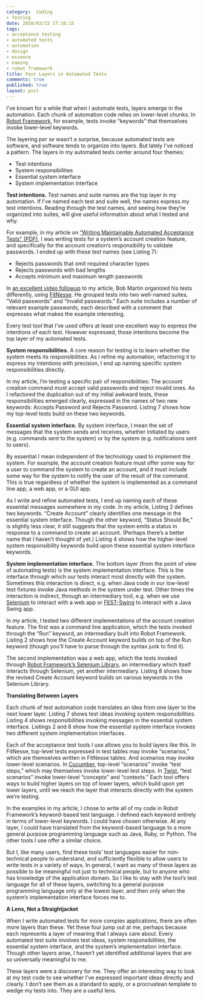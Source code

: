 ```yaml
--- 
category:  Coding
- Testing
date: 2010/03/15 17:16:15
tags: 
- acceptance testing
- automated tests
- automation
- design
- essence
- naming
- robot framework
title: Four Layers in Automated Tests
comments: true
published: true
layout: post
---
```


<p>I’ve known for a while that when I automate tests, layers emerge in the automation. Each chunk of automation code relies on lower-level chunks. In <a href="http://code.google.com/p/robotframework/">Robot Framework</a>, for example, tests invoke “keywords” that themselves invoke lower-level keywords.</p>

<p>The layering <em>per se</em> wasn’t a surprise, because automated tests are software, and software tends to organize into layers. But lately I’ve noticed a pattern. The layers in my automated tests center around four themes:</p>

<ul>
<li>Test intentions</li>
<li>System responsibilities</li>
<li>Essential system interface</li>
<li>System implementation interface</li>
</ul>

<p><strong>Test intentions.</strong> Test names and suite names are the top layer in my automation. If I’ve named each test and suite well, the names express my test intentions. Reading through the test names, and seeing how they’re organized into suites, will give useful information about what I tested and why.</p>

<p>For example, in my article on <a href="http://dhemery.com/pdf/writing_maintainable_automated_acceptance_tests.pdf">“Writing Maintainable Automated Acceptance Tests” (PDF)</a>, I was writing tests for a system’s account creation feature, and specifically for the account creation’s responsibility to validate passwords. I ended up with these test names (see Listing 7):</p>

<ul>
<li>Rejects passwords that omit required character types</li>
<li>Rejects passwords with bad lengths</li>
<li>Accepts minimum and maximum length passwords</li>
</ul>

<p>In <a href="http://blog.objectmentor.com/articles/2009/12/07/writing-maintainable-automated-acceptance-tests">an excellent video followup</a> to my article, Bob Martin organized his tests differently, using <a href="http://fitnesse.org/">FitNesse</a>. He grouped tests into two well-named suites, “Valid passwords” and “Invalid passwords.” Each suite includes a number of relevant example passwords, each described with a comment that expresses what makes the example interesting.</p>

<p>Every test tool that I’ve used offers at least one excellent way to express the intentions of each test. However expressed, those intentions become the top layer of my automated tests.</p>

<p><strong>System responsibilities.</strong> A core reason for testing is to learn whether the system meets its responsibilities. As I refine my automation, refactoring it to express my intentions with precision, I end up naming specific system responsibilities directly.</p>

<p>In my article, I’m testing a specific pair of responsibilities: The account creation command must accept valid passwords and reject invalid ones. As I refactored the duplication out of my initial awkward tests, these responsibilities emerged clearly, expressed in the names of two new keywords: Accepts Password and Rejects Password. Listing 7 shows how my top-level tests build on these two keywords.</p>

<p><strong>Essential system interface.</strong> By system interface, I mean the set of messages that the system sends and receives, whether initiated by users (e.g. commands sent to the system) or by the system (e.g. notifications sent to users).</p>

<p>By essential I mean independent of the technology used to implement the system. For example, the account creation feature must offer some way for a user to command the system to create an account, and it must include some way for the system to notify the user of the result of the command. This is true regardless of whether the system is implemented as a command line app, a web app, or a GUI app.</p>

<p>As I write and refine automated tests, I end up naming each of these essential messages somewhere in my code. In my article, Listing 2 defines two keywords. “Create Account” clearly identifies one message in the essential system interface. Though the other keyword, “Status Should Be,” is slightly less clear, it still suggests that the system emits a status in response to a command to create an account. (Perhaps there’s a better name that I haven’t thought of yet.) Listing 4 shows how the higher-level system responsibility keywords build upon these essential system interface keywords.</p>

<p><strong>System implementation interface.</strong> The bottom layer (from the point of view of automating tests) is the system implementation interface. This is the interface through which our tests interact most directly with the system. Sometimes this interaction is direct, e.g. when Java code in our low-level test fixtures invoke Java methods in the system under test. Other times the interaction is indirect, through an intermediary tool, e.g. when we use <a href="http://seleniumhq.org/">Selenium</a> to interact with a web app or <a href="http://easytesting.org/swing/wiki/pmwiki.php">FEST-Swing</a> to interact with a Java Swing app.</p>

<p>In my article, I tested two different implementations of the account creation feature. The first was a command line application, which the tests invoked through the “Run” keyword, an intermediary built into Robot Framework. Listing 2 shows how the Create Account keyword builds on top of the Run keyword (though you’ll have to parse through the syntax junk to find it).</p>

<p>The second implementation was a web app, which the tests invoked through <a href="http://code.google.com/p/robotframework-seleniumlibrary/">Robot Framework’s Selenium Library</a>, an intermediary which itself interacts through Selenium, yet another intermediary. Listing 8 shows how the revised Create Account keyword builds on various keywords in the Selenium Library.</p>

<strong>Translating Between Layers</strong>

<p>Each chunk of test automation code translates an idea from one layer to the next lower layer. Listing 7 shows test ideas invoking system responsibilities. Listing  4 shows responsibilities invoking messages in the essential system interface. Listings 2 and 8 show how the essential system interface invokes two different system implementation interfaces.</p>

<p>Each of the acceptance test tools I use allows you to build layers like this. In FitNesse, top-level tests expressed in test tables may invoke “scenarios,” which are themselves written in FitNesse tables. And scenarios may invoke lower-level scenarios. In <a href="http://cukes.info/">Cucumber</a>, top-level “scenarios” invoke “test steps,” which may themselves invoke lower-level test steps. In <a href="http://www.thoughtworks-studios.com/agile-test-automation">Twist</a>, “test scenarios” invoke lower-level “concepts” and “contexts.” Each tool offers ways to build higher layers on top of lower layers, which build upon yet lower layers, until we reach the layer that interacts directly with the system we’re testing.</p>

<p>In the examples in my article, I chose to write all of my code in Robot Framework’s keyword-based test language. I defined each keyword entirely in terms of lower-level keywords. I could have chosen otherwise. At any layer, I could have translated from the keyword-based language to a more general purpose programming language such as Java, Ruby, or Python. The other tools I use offer a similar choice.</p>

<p>But I, like many users, find these tools’ test languages easier for non-technical people to understand, and sufficiently flexible to allow users to write tests in a variety of ways. In general, I want as many of these layers as possible to be meaningful not just to technical people, but to anyone who has knowledge of the application domain. So I like to stay with the tool’s test language for all of these layers, switching to a general purpose programming language only at the lowest layer, and then only when the system’s implementation interface forces me to.</p>

<strong>A Lens, Not a Straightjacket</strong>

<p>When I write automated tests for more complex applications, there are often more layers than these. Yet these four jump out at me, perhaps because each represents a layer of meaning that I always care about. Every automated test suite involves test ideas, system responsibilities, the essential system interface, and the system’s implementation interface. Though other layers arise, I haven’t yet identified additional layers that are so universally meaningful to me.</p>

<p>These layers were a discovery for me. They offer an interesting way to look at my test code to see whether I’ve expressed important ideas directly and clearly. I don’t see them as a standard to apply, or a procrustean template to wedge my tests into. They are a useful lens.</p>
